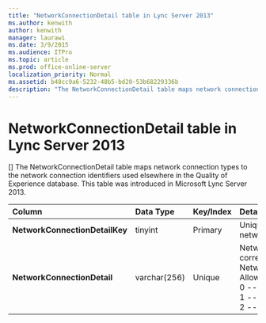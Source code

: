 ```yaml
---
title: "NetworkConnectionDetail table in Lync Server 2013"
ms.author: kenwith
author: kenwith
manager: laurawi
ms.date: 3/9/2015
ms.audience: ITPro
ms.topic: article
ms.prod: office-online-server
localization_priority: Normal
ms.assetid: b48cc9a6-5232-48b5-bd20-53b68229336b
description: "The NetworkConnectionDetail table maps network connection types to the network connection identifiers used elsewhere in the Quality of Experience database. This table was introduced in Microsoft Lync Server 2013."
---
```


# NetworkConnectionDetail table in Lync Server 2013
[]
The NetworkConnectionDetail table maps network connection types to the network connection identifiers used elsewhere in the Quality of Experience database. This table was introduced in Microsoft Lync Server 2013.
  
|****Column****|****Data Type****|****Key/Index****|****Details****|
|:-----|:-----|:-----|:-----|
|**NetworkConnectionDetailKey** <br/> |tinyint  <br/> |Primary  <br/> |Unique identifier for the network connection type.  <br/> |
|**NetworkConnectionDetail** <br/> |varchar(256)  <br/> |Unique  <br/> | Network connection type that corresponds to the NetworkConnectionDetailKey. Allowed values are:  <br/>  0 -- Wired  <br/>  1 -- WiFi  <br/>  2 -- Ethernet  <br/> |
   

